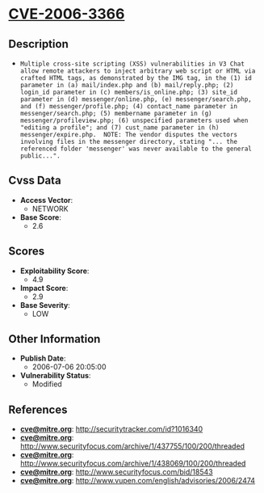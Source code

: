 
# [CVE-2006-3366](https://cve.mitre.org/cgi-bin/cvename.cgi?name=CVE-2006-3366)

## Description

- `Multiple cross-site scripting (XSS) vulnerabilities in V3 Chat allow remote attackers to inject arbitrary web script or HTML via crafted HTML tags, as demonstrated by the IMG tag, in the (1) id parameter in (a) mail/index.php and (b) mail/reply.php; (2) login_id parameter in (c) members/is_online.php; (3) site_id parameter in (d) messenger/online.php, (e) messenger/search.php, and (f) messenger/profile.php; (4) contact_name parameter in messenger/search.php; (5) membername parameter in (g) messenger/profileview.php; (6) unspecified parameters used when "editing a profile"; and (7) cust_name parameter in (h) messenger/expire.php.  NOTE: The vendor disputes the vectors involving files in the messenger directory, stating "... the referenced folder 'messenger' was never available to the general public...".`

## Cvss Data

- **Access Vector**:
  - NETWORK
- **Base Score**:
  - 2.6

## Scores

- **Exploitability Score**:
  - 4.9
- **Impact Score**:
  - 2.9
- **Base Severity**:
  - LOW

## Other Information

- **Publish Date**:
  - 2006-07-06 20:05:00
- **Vulnerability Status**:
  - Modified

## References

- **cve@mitre.org**: http://securitytracker.com/id?1016340
- **cve@mitre.org**: http://www.securityfocus.com/archive/1/437755/100/200/threaded
- **cve@mitre.org**: http://www.securityfocus.com/archive/1/438069/100/200/threaded
- **cve@mitre.org**: http://www.securityfocus.com/bid/18543
- **cve@mitre.org**: http://www.vupen.com/english/advisories/2006/2474
